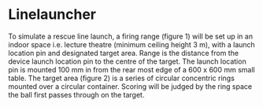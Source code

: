 # Linelauncher
To simulate a rescue line launch, a firing range (figure 1) will be set up in an indoor space i.e. lecture theatre (minimum ceiling height 3 m), with a launch location pin and designated target area. Range is the distance from the device launch location pin to the centre of the target. The launch location pin is mounted 100 mm in from the rear most edge of a 600 x 600 mm small table. The target area (figure 2) is a series of circular concentric rings mounted over a circular container. Scoring will be judged by the ring space the ball first passes through on the target.
